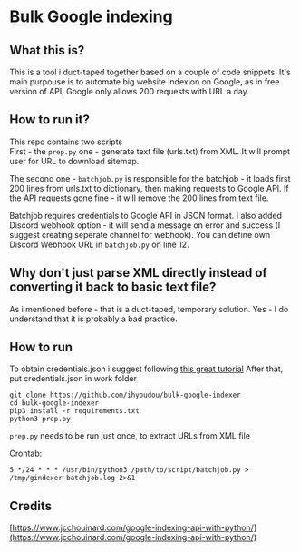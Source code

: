 # Bulk Google indexing

## What this is?
This is a tool i duct-taped together based on a couple of code snippets. It's main purpouse is to automate big website indexion on Google, as in free version of API, Google only allows 200 requests with URL a day.

## How to run it?
This repo contains two scripts   
First - the ```prep.py``` one - generate text file (urls.txt) from XML. It will prompt user for URL to download sitemap.
    
The second one - ```batchjob.py``` is responsible for the batchjob - it loads first 200 lines from urls.txt to dictionary, then making requests to Google API. If the API requests gone fine - it will remove the 200 lines from text file.


Batchjob requires credentials to Google API in JSON format. I also added Discord webhook option - it will send a message on error and success (I suggest creating seperate channel for webhook). You can define own Discord Webhook URL in ```batchjob.py``` on line 12.

## Why don't just parse XML directly instead of converting it back to basic text file?
As i mentioned before - that is a duct-taped, temporary solution. Yes - I do understand that it is probably a bad practice.

## How to run
To obtain credentials.json i suggest following [this great tutorial](https://www.jcchouinard.com/google-indexing-api-with-python/)
After that, put credentials.json in work folder

```
git clone https://github.com/ihyoudou/bulk-google-indexer
cd bulk-google-indexer
pip3 install -r requirements.txt
python3 prep.py
```
`prep.py` needs to be run just once, to extract URLs from XML file

Crontab:
```
5 */24 * * * /usr/bin/python3 /path/to/script/batchjob.py > /tmp/gindexer-batchjob.log 2>&1
```

## Credits
[https://www.jcchouinard.com/google-indexing-api-with-python/](https://www.jcchouinard.com/google-indexing-api-with-python/)
